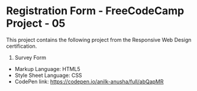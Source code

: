 # Registration Form - FreeCodeCamp Project - 05
This project contains the following project from the Responsive Web Design certification. 
1. Survey Form
- Markup Language: HTML5
- Style Sheet Language: CSS
- CodePen link: https://codepen.io/anilk-anusha/full/abQapMR
